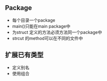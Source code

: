

## Package
- 每个目录一个package
- main()只能在main package中
- 为struct 定义的方法必须方法同一个package中
- strcut 的method可以在不同的文件中

## 扩展已有类型
- 定义别名
- 使用组合
